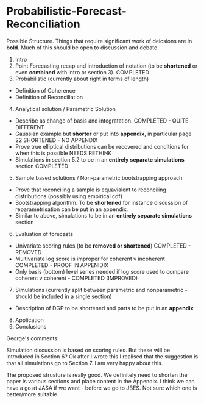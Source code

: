 # Probabilistic-Forecast-Reconciliation

Possible Structure.  Things that require significant work of deicsions are in **bold**.  Much of this should be open to discussion and debate.

1. Intro
2. Point Forecasting recap and introduction of notation (to be **shortened** or even **combined** with intro or section 3).  COMPLETED
3. Probabilistic (currently about right in terms of length)
  - Definition of Coherence
  - Definition of Reconciliation
4. Analytical solution / Parametric Solution
  - Describe as change of basis and integratation. COMPLETED - QUITE DIFFERENT
  - Gaussian example but **shorter** or put into **appendix**, in particular page 22 SHORTENED - NO APPENDIX
  - Prove true elliptical distributions can be recovered and conditions for when this is possible NEEDS RETHINK
  - Simulations in section 5.2 to be in an **entirely separate simulations** section COMPLETED
5. Sample based solutions / Non-parametric bootstrapping approach
  - Prove that reconciling a sample is equavialent to reconciling distributions (possibly using empirical cdf)
  - Bootstrapping algorithm. To be **shortened** for instance discussion of reparametrisation can be put in an appendix.
  - Similar to above, simulations to be in an **entirely separate simulations** section
6. Evaluation of forecasts
  - Univariate scoring rules (to be **removed or shortened**) COMPLETED - REMOVED
  - Multivariate log score is improper for coherent v incoherent COMPLETED - PROOF IN APPENIDIX
  - Only basis (bottom) level series needed if log score used to compare coherent v coherent - COMPLETED (IMPROVED)
7. Simulations (currently split between parametric and nonparametric - should be included in a single section)
  - Description of DGP to be shortened and parts to be put in an **appendix** 
8. Application
9. Conclusions

George's comments: 

Simulation discussion is based on scoring rules. But these will be 
introduced in Section 6? Ok after I wrote this I realised that the 
suggestion is that all simulations go to Section 7. I am very happy about 
this. 

The proposed strusture is really good. We definitely need to shorten the 
paper is various sections and place content in the Appendix. I think we 
can have a go at JASA if we want - before we go to JBES. Not sure which 
one is better/more suitable. 

